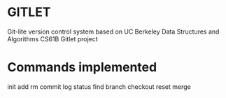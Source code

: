 # GITLET 
Git-lite version control system based on UC Berkeley Data Structures and Algorithms CS61B Gitlet project

# Commands implemented
init
add
rm
commit
log
status
find
branch
checkout
reset
merge
